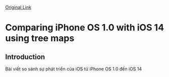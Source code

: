 [Original Link](https://blog.timac.org/2020/1122-comparing-iphone-os-with-ios-14-using-tree-maps/)

# Comparing iPhone OS 1.0 with iOS 14 using tree maps
## Introduction
Bài viết so sánh sự phát triển của iOS từ iPhone OS 1.0 đến iOS 14
